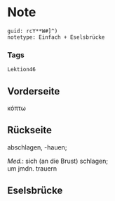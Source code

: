 # Note
```
guid: rcY**W#]^)
notetype: Einfach + Eselsbrücke
```

### Tags
```
Lektion46
```

## Vorderseite
κόπτω

## Rückseite
abschlagen, -hauen;<div><i>Med.</i>: sich (an die Brust) schlagen;</div><div>um jmdn. trauern</div>

## Eselsbrücke

